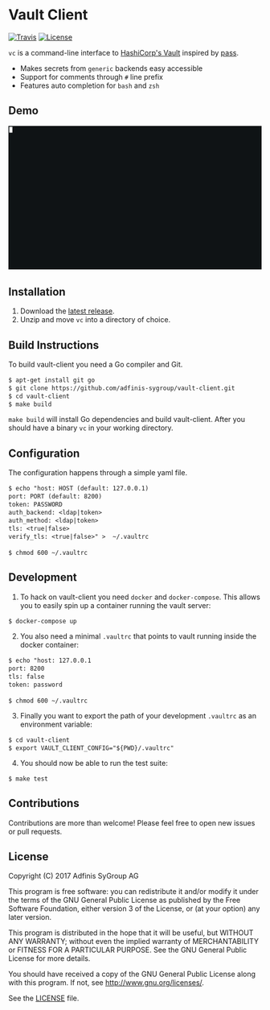 Vault Client
============
[![Travis](https://img.shields.io/travis/adfinis-sygroup/vault-client.svg?style=flat-square)](https://travis-ci.org/adfinis-sygroup/vault-client)
[![License](https://img.shields.io/github/license/adfinis-sygroup/vault-client.svg?style=flat-square)](LICENSE)

`vc` is a command-line interface to
[HashiCorp's Vault](https://www.vaultproject.io/) inspired by
[pass](https://www.passwordstore.org/).

* Makes secrets from `generic` backends easy accessible
* Support for comments through `#` line prefix
* Features auto completion for `bash` and `zsh`

Demo
----
![gif](sample/demo.gif)

Installation
------------
1. Download the
[latest release](https://github.com/adfinis-sygroup/vault-client/releases).
2. Unzip and move `vc` into a directory of choice.

Build Instructions
------------------
To build vault-client you need a Go compiler and Git.
```
$ apt-get install git go
$ git clone https://github.com/adfinis-sygroup/vault-client.git
$ cd vault-client
$ make build
```
`make build` will install Go dependencies and build vault-client. After you
should have a binary `vc` in your working directory.

Configuration
-------------
The configuration happens through a simple yaml file.
```
$ echo "host: HOST (default: 127.0.0.1)
port: PORT (default: 8200)
token: PASSWORD
auth_backend: <ldap|token>
auth_method: <ldap|token>
tls: <true|false>
verify_tls: <true|false>" >  ~/.vaultrc

$ chmod 600 ~/.vaultrc
```

Development
-----------
1. To hack on vault-client you need `docker` and `docker-compose`. This allows you to easily spin up
a container running the vault server:
```
$ docker-compose up
```
2. You also need a minimal `.vaultrc` that points to vault running inside the docker container:
```
$ echo "host: 127.0.0.1
port: 8200
tls: false
token: password

$ chmod 600 ~/.vaultrc
```
3. Finally you want to export the path of your development `.vaultrc` as an environment variable:
```
$ cd vault-client
$ export VAULT_CLIENT_CONFIG="${PWD}/.vaultrc"
```
4. You should now be able to run the test suite:
```
$ make test
```

Contributions
-------------
Contributions are more than welcome! Please feel free to open new issues or pull requests.

License
-------
Copyright (C) 2017  Adfinis SyGroup AG

This program is free software: you can redistribute it and/or modify
it under the terms of the GNU General Public License as published by
the Free Software Foundation, either version 3 of the License, or
(at your option) any later version.

This program is distributed in the hope that it will be useful,
but WITHOUT ANY WARRANTY; without even the implied warranty of
MERCHANTABILITY or FITNESS FOR A PARTICULAR PURPOSE.  See the
GNU General Public License for more details.

You should have received a copy of the GNU General Public License
along with this program.  If not, see <http://www.gnu.org/licenses/>.

See the	[LICENSE](LICENSE) file.

